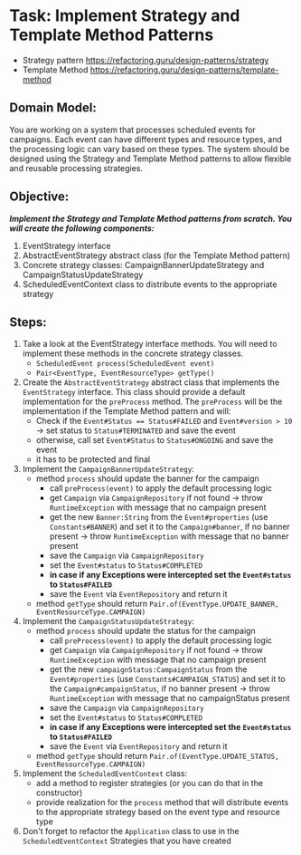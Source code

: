 # Task: Implement Strategy and Template Method Patterns
- Strategy pattern https://refactoring.guru/design-patterns/strategy
- Template Method https://refactoring.guru/design-patterns/template-method

## Domain Model:
You are working on a system that processes scheduled events for campaigns. Each event can have different types and resource types, and the processing logic can vary based on these types. The system should be designed using the Strategy and Template Method patterns to allow flexible and reusable processing strategies.

## Objective:
***Implement the Strategy and Template Method patterns from scratch. You will create the following components:***
1. EventStrategy interface
2. AbstractEventStrategy abstract class (for the Template Method pattern)
3. Concrete strategy classes: CampaignBannerUpdateStrategy and CampaignStatusUpdateStrategy
4. ScheduledEventContext class to distribute events to the appropriate strategy

## Steps:
1. Take a look at the EventStrategy interface methods. You will need to implement these methods in the concrete strategy classes.
    - `ScheduledEvent process(ScheduledEvent event)`
    - `Pair<EventType, EventResourceType> getType()`
2. Create the `AbstractEventStrategy` abstract class that implements the `EventStrategy` interface. This class should provide a default implementation for the `preProcess` method.
   The `preProcess` will be the implementation if the Template Method pattern and will:
    - Check if the `Event#Status == Status#FAILED` and `Event#version > 10` -> set status to `Status#TERMINATED` and save the event
    - otherwise, call set `Event#Status` to `Status#ONGOING` and save the event
    - it has to be protected and final
3. Implement the `CampaignBannerUpdateStrategy`:
    - method `process` should update the banner for the campaign
        - call `preProcess(event)` to apply the default processing logic
        - get `Campaign` via `CampaignRepository` if not found -> throw `RuntimeException` with message that no campaign present
        - get the new `Banner:String` from the `Event#properties` (use `Constants#BANNER`) and set it to the `Campaign#banner`, if no banner present -> throw `RuntimeException` with message that no banner present
        - save the `Campaign` via `CampaignRepository`
        - set the `Event#status` to `Status#COMPLETED`
        - **in case if any Exceptions were intercepted set the `Event#status` to `Status#FAILED`**
        - save the `Event` via `EventRepository` and return it
    - method `getType` should return `Pair.of(EventType.UPDATE_BANNER, EventResourceType.CAMPAIGN)`
4. Implement the `CampaignStatusUpdateStrategy`:
    - method `process` should update the status for the campaign
        - call `preProcess(event)` to apply the default processing logic
        - get `Campaign` via `CampaignRepository` if not found -> throw `RuntimeException` with message that no campaign present
        - get the new `campaignStatus:CampaignStatus` from the `Event#properties` (use `Constants#CAMPAIGN_STATUS`) and set it to the `Campaign#campaignStatus`, if no banner present -> throw `RuntimeException` with message that no campaignStatus present
        - save the `Campaign` via `CampaignRepository`
        - set the `Event#status` to `Status#COMPLETED`
        - **in case if any Exceptions were intercepted set the `Event#status` to `Status#FAILED`**
        - save the `Event` via `EventRepository` and return it
    - method `getType` should return `Pair.of(EventType.UPDATE_STATUS, EventResourceType.CAMPAIGN)`
5. Implement the `ScheduledEventContext` class:
    - add a method to register strategies (or you can do that in the constructor)
    - provide realization for the `process` method that will distribute events to the appropriate strategy based on the event type and resource type
6. Don't forget to refactor the `Application` class to use in the `ScheduledEventContext` Strategies that you have created